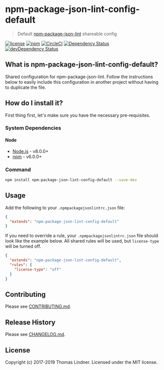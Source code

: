 # npm-package-json-lint-config-default

> Default [npm-package-json-lint](https://github.com/tclindner/npm-package-json-lint) shareable config


[![license](https://img.shields.io/github/license/tclindner/npm-package-json-lint-config-default.svg?maxAge=2592000&style=flat-square)](https://github.com/tclindner/npm-package-json-lint-config-default/blob/master/LICENSE)
[![npm](https://img.shields.io/npm/v/npm-package-json-lint-config-default.svg?maxAge=2592000?style=flat-square)](https://www.npmjs.com/package/npm-package-json-lint-config-default)
[![CircleCI](https://circleci.com/gh/tclindner/npm-package-json-lint-config-default.svg?style=svg)](https://circleci.com/gh/tclindner/npm-package-json-lint-config-default)
[![Dependency Status](https://david-dm.org/tclindner/npm-package-json-lint-config-default.svg?style=flat-square)](https://david-dm.org/tclindner/npm-package-json-lint-config-default)
[![devDependency Status](https://david-dm.org/tclindner/npm-package-json-lint-config-default/dev-status.svg?style=flat-square)](https://david-dm.org/tclindner/npm-package-json-lint-config-default#info=devDependencies)


## What is npm-package-json-lint-config-default?

Shared configuration for npm-package-json-lint. Follow the instructions below to easily include this configuration in another project without having to duplicate the file.

## How do I install it?

First thing first, let's make sure you have the necessary pre-requisites.

### System Dependencies

#### Node

* [Node.js](https://nodejs.org/) - v8.0.0+
* [npm](http://npmjs.com) - v6.0.0+

### Command

```bash
npm install npm-package-json-lint-config-default --save-dev
```

## Usage

Add the following to your `.npmpackagejsonlintrc.json` file:

```json
{
  "extends": "npm-package-json-lint-config-default"
}
```

If you need to override a rule, your `.npmpackagejsonlintrc.json` file should look like the example below. All shared rules will be used, but `license-type` will be turned off.

```json
{
  "extends": "npm-package-json-lint-config-default",
  "rules": {
    "license-type": "off"
  }
}
```

## Contributing

Please see [CONTRIBUTING.md](CONTRIBUTING.md).

## Release History

Please see [CHANGELOG.md](CHANGELOG.md).

## License

Copyright (c) 2017-2019 Thomas Lindner. Licensed under the MIT license.
